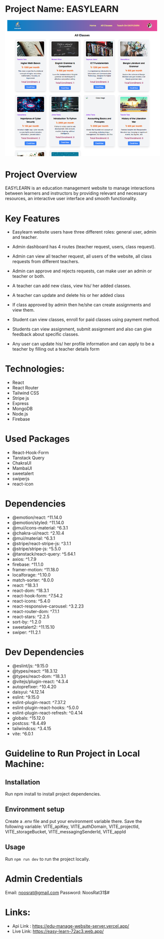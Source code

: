 # Project Name: EASYLEARN

![Alt text](src/assets/projectdemo.png)


# Project Overview
EASYLEARN is an education management website to manage interactions between learners and instructors by providing relevant and necessary resources, an interactive user interface and smooth functionality.


# Key Features

* Easylearn website users have three different roles: general user, admin and teacher.

* Admin dashboard has 4 routes (teacher request, users, class request). 

* Admin can view all teacher request, all users of the website, all class requests from different teachers.

* Admin can approve and rejects requests, can make user an admin or teacher or both.

* A teacher can add new class, view his/ her added classes.

* A teacher can update and delete his or her added class

* If class approved by admin then he/she can create assignments and view them.

* Student can view classes, enroll for paid classes using payment method.

* Students can view assignment, submit assignment and also can give feedback about specific classes.

* Any user can update his/ her profile information and can apply to be a teacher by filling out a teacher details form


# Technologies: 
* React
* React Router
* Tailwind CSS
* Stripe js
* Express
* MongoDB
* Node.js
* Firebase

# Used Packages
* React-Hook-Form
* Tanstack Query
* ChakraUI
* MambaUI 
* sweetalert
* swiperjs
* react-icon

# Dependencies
*  @emotion/react: ^11.14.0
*  @emotion/styled: ^11.14.0
*  @mui/icons-material: ^6.3.1
*  @chakra-ui/react: ^2.10.4
*  @mui/material: ^6.3.1
*  @stripe/react-stripe-js: ^3.1.1
*  @stripe/stripe-js: ^5.5.0
*  @tanstack/react-query: ^5.64.1
*  axios: ^1.7.9
*  firebase: ^11.1.0
*  framer-motion: ^11.18.0
*  localforage: ^1.10.0
*  match-sorter: ^8.0.0
*  react: ^18.3.1
*  react-dom: ^18.3.1
*  react-hook-form: ^7.54.2
*  react-icons: ^5.4.0
*  react-responsive-carousel: ^3.2.23
*  react-router-dom: ^7.1.1
*  react-stars: ^2.2.5
*  sort-by: ^1.2.0
*  sweetalert2: ^11.15.10
*  swiper: ^11.2.1


# Dev Dependencies

* @eslint/js: ^9.15.0
* @types/react: ^18.3.12
* @types/react-dom: ^18.3.1
* @vitejs/plugin-react: ^4.3.4
* autoprefixer: ^10.4.20
* daisyui: ^4.12.14
* eslint: ^9.15.0
* eslint-plugin-react: ^7.37.2
* eslint-plugin-react-hooks: ^5.0.0
* eslint-plugin-react-refresh: ^0.4.14
* globals: ^15.12.0
* postcss: ^8.4.49
* tailwindcss: ^3.4.15
* vite: ^6.0.1


# Guideline to Run Project in Local Machine:

## Installation

Run npm install to install project dependencies.

## Environment setup
Create a .env file and put your environment variable there. Save the following variable:
VITE_apiKey,
VITE_authDomain,
VITE_projectId,
VITE_storageBucket,
VITE_messagingSenderId,
VITE_appId

## Usage
Run `npm run dev` to run the project locally.

# Admin Credentials

Email: noosrat@gmail.com
Password: NoosRat31$#

# Links: 

* Api Link : https://edu-manage-website-server.vercel.app/
* Live Link: https://easy-learn-72ac3.web.app/